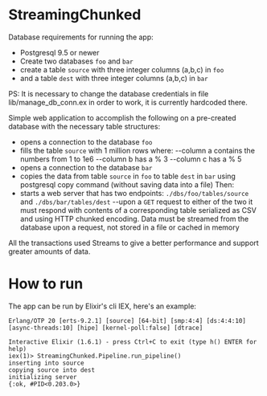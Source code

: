# StreamingChunked

Database requirements for running the app:

- Postgresql 9.5 or newer
- Create two databases `foo` and `bar`
- create a table `source` with three integer columns (a,b,c) in `foo`
- and a table `dest` with three integer columns (a,b,c) in `bar`

PS: It is necessary to change the database credentials in file lib/manage_db_conn.ex in order to work, it is currently hardcoded there.

Simple web application to accomplish the following on a pre-created database with the necessary table structures:

- opens a connection to the database `foo`
- fills the table `source` with 1 million rows where:
--column a contains the numbers from 1 to 1e6
--column b has a % 3
--column c has a % 5
- opens a connection to the database `bar`
- copies the data from table `source` in `foo` to table `dest` in `bar` using postgresql copy command
(without saving data into a file)
Then:
- starts a web server that has two endpoints: `./dbs/foo/tables/source` and `./dbs/bar/tables/dest`
--upon a `GET` request to either of the two it must respond with contents of a corresponding table serialized as CSV and using HTTP chunked encoding. Data must be streamed from the database upon a request, not stored in a file or cached in memory

All the transactions used Streams to give a better performance and support greater amounts of data.


# How to run
The app can be run by Elixir's cli IEX, here's an example:

```streaming_chunked git:(master) ✗ iex -S mix
Erlang/OTP 20 [erts-9.2.1] [source] [64-bit] [smp:4:4] [ds:4:4:10] [async-threads:10] [hipe] [kernel-poll:false] [dtrace]

Interactive Elixir (1.6.1) - press Ctrl+C to exit (type h() ENTER for help)
iex(1)> StreamingChunked.Pipeline.run_pipeline()
inserting into source
copying source into dest
initializing server
{:ok, #PID<0.203.0>}